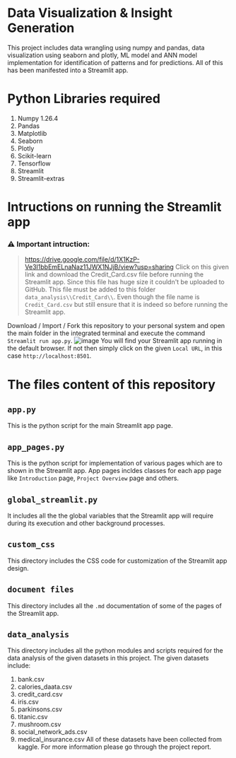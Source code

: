 # Data Visualization & Insight Generation

This project includes data wrangling using numpy and pandas, data visualization using seaborn and plotly, ML model and ANN model implementation for identification of patterns and for predictions. All of this has been manifested into a Streamlit app.

# Python Libraries required
1. Numpy 1.26.4
2. Pandas
3. Matplotlib
4. Seaborn
5. Plotly
6. Scikit-learn
7. Tensorflow
8. Streamlit
9. Streamlit-extras

# Intructions on running the Streamlit app

### ⚠️ Important intruction:

> https://drive.google.com/file/d/1X1KzP-Ve3I1bbEmELnaNaz11JWX1NJjB/view?usp=sharing Click on this given link and download the Credit_Card.csv file before running the Streamlit app.
> Since this file has huge size it couldn't be uploaded to GitHub.
> This file must be added to this folder `data_analysis\\Credit_Card\\`.
> Even though the file name is `Credit_Card.csv` but still ensure that it is indeed so before running the Streamlit app.

Download / Import / Fork this repository to your personal system and open the main folder in the integrated terminal and execute the command `Streamlit run app.py`.
![image](https://github.com/user-attachments/assets/8c8df221-7d35-431a-b005-2d2acf5b1b4c)
You will find your Streamlit app running in the default browser.
If not then simply click on the given `Local URL`, in this case `http://localhost:8501`.




# The files content of this repository

## `app.py`

This is the python script for the main Streamlit app page.

## `app_pages.py`

This is the python script for implementation of various pages which are to shown in the Streamlit app. App pages incldes classes for each app page like `Introduction` page, `Project Overview` page and others.

## `global_streamlit.py`

It includes all the the global variables that the Streamlit app will require during its execution and other background processes.

## `custom_css`

This directory includes the CSS code for customization of the Streamlit app design.

## `document files`

This directory includes all the `.md` documentation of some of the pages of the Streamlit app.

## `data_analysis`

This directory includes all the python modules and scripts required for the data analysis of the given datasets in this project.
The given datasets include:
1. bank.csv
2. calories_daata.csv
3. credit_card.csv
4. iris.csv
5. parkinsons.csv
6. titanic.csv
7. mushroom.csv
8. social_network_ads.csv
9. medical_insurance.csv
All of these datasets have been collected from kaggle. For more information please go through the project report.
